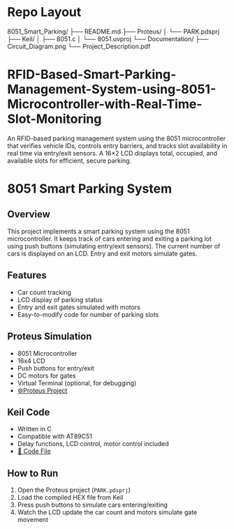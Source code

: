 # Repo Layout
8051_Smart_Parking/
├── README.md
├── Proteus/
│   └── PARK.pdsprj
├── Keil/
│   ├── 8051.c
│   └── 8051.uvproj
└── Documentation/
    ├── Circuit_Diagram.png
    └── Project_Description.pdf

# RFID-Based-Smart-Parking-Management-System-using-8051-Microcontroller-with-Real-Time-Slot-Monitoring
An RFID-based parking management system using the 8051 microcontroller that verifies vehicle IDs, controls entry barriers, and tracks slot availability in real time via entry/exit sensors. A 16×2 LCD displays total, occupied, and available slots for efficient, secure parking.
# 8051 Smart Parking System

## Overview
This project implements a smart parking system using the 8051 microcontroller. It keeps track of cars entering and exiting a parking lot using push buttons (simulating entry/exit sensors). The current number of cars is displayed on an LCD. Entry and exit motors simulate gates.

## Features
- Car count tracking
- LCD display of parking status
- Entry and exit gates simulated with motors
- Easy-to-modify code for number of parking slots

## Proteus Simulation
- 8051 Microcontroller
- 16x4 LCD
- Push buttons for entry/exit
- DC motors for gates
- Virtual Terminal (optional, for debugging)
- [⚙️Proteus Project](Proteus/PARK.pdsprj) 

## Keil Code
- Written in C
- Compatible with AT89C51
- Delay functions, LCD control, motor control included
- [📄 Code File](Keil/8051.c)

## How to Run
1. Open the Proteus project (`PARK.pdsprj`)
2. Load the compiled HEX file from Keil
3. Press push buttons to simulate cars entering/exiting
4. Watch the LCD update the car count and motors simulate gate movement
